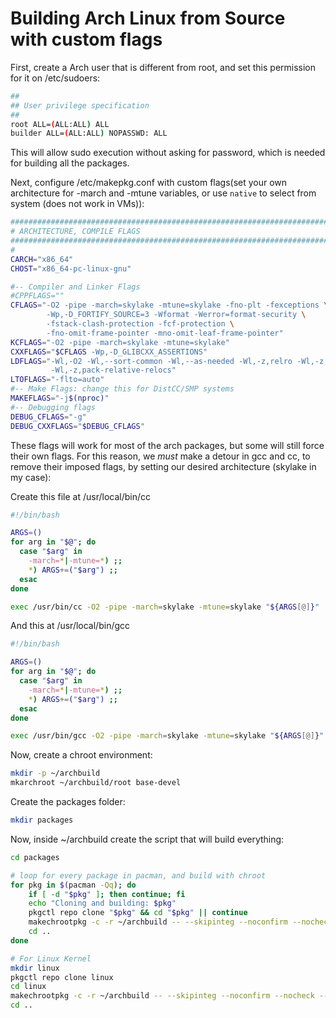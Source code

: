 # Building Arch Linux from Source with custom flags

First, create a Arch user that is different from root, and set this permission for it on /etc/sudoers:

``` bash
##
## User privilege specification
##
root ALL=(ALL:ALL) ALL
builder ALL=(ALL:ALL) NOPASSWD: ALL
```

This will allow sudo execution without asking for password, which is needed for building all the packages.

Next, configure /etc/makepkg.conf with custom flags(set your own architecture for -march and -mtune variables, or use `native` to select from system (does not work in VMs)):

``` bash
#########################################################################
# ARCHITECTURE, COMPILE FLAGS
#########################################################################
#
CARCH="x86_64"
CHOST="x86_64-pc-linux-gnu"

#-- Compiler and Linker Flags
#CPPFLAGS=""
CFLAGS="-O2 -pipe -march=skylake -mtune=skylake -fno-plt -fexceptions \
        -Wp,-D_FORTIFY_SOURCE=3 -Wformat -Werror=format-security \
        -fstack-clash-protection -fcf-protection \
        -fno-omit-frame-pointer -mno-omit-leaf-frame-pointer"
KCFLAGS="-O2 -pipe -march=skylake -mtune=skylake"
CXXFLAGS="$CFLAGS -Wp,-D_GLIBCXX_ASSERTIONS"
LDFLAGS="-Wl,-O2 -Wl,--sort-common -Wl,--as-needed -Wl,-z,relro -Wl,-z,now \
         -Wl,-z,pack-relative-relocs"
LTOFLAGS="-flto=auto"
#-- Make Flags: change this for DistCC/SMP systems
MAKEFLAGS="-j$(nproc)"
#-- Debugging flags
DEBUG_CFLAGS="-g"
DEBUG_CXXFLAGS="$DEBUG_CFLAGS"
```

These flags will work for most of the arch packages, but some will still force their own flags. For this reason, we *must* make a detour in gcc and cc, to remove their imposed flags, by setting our desired architecture (skylake in my case):

Create this file at /usr/local/bin/cc
```bash
#!/bin/bash

ARGS=()
for arg in "$@"; do
  case "$arg" in
    -march=*|-mtune=*) ;;
    *) ARGS+=("$arg") ;;
  esac
done

exec /usr/bin/cc -O2 -pipe -march=skylake -mtune=skylake "${ARGS[@]}"
```

And this at /usr/local/bin/gcc
```bash
#!/bin/bash

ARGS=()
for arg in "$@"; do
  case "$arg" in
    -march=*|-mtune=*) ;;
    *) ARGS+=("$arg") ;;
  esac
done

exec /usr/bin/gcc -O2 -pipe -march=skylake -mtune=skylake "${ARGS[@]}"
```

Now, create a chroot environment:

``` bash
mkdir -p ~/archbuild
mkarchroot ~/archbuild/root base-devel
```

Create the packages folder:
``` bash
mkdir packages
```

Now, inside ~/archbuild create the script that will build everything:

``` bash
cd packages

# loop for every package in pacman, and build with chroot
for pkg in $(pacman -Qq); do
    if [ -d "$pkg" ]; then continue; fi
    echo "Cloning and building: $pkg"
    pkgctl repo clone "$pkg" && cd "$pkg" || continue
    makechrootpkg -c -r ~/archbuild -- --skipinteg --noconfirm --nocheck --clean --cleanbuild
    cd ..
done

# For Linux Kernel
mkdir linux
pkgctl repo clone linux
cd linux
makechrootpkg -c -r ~/archbuild -- --skipinteg --noconfirm --nocheck --clean --cleanbuild
cd ..
```